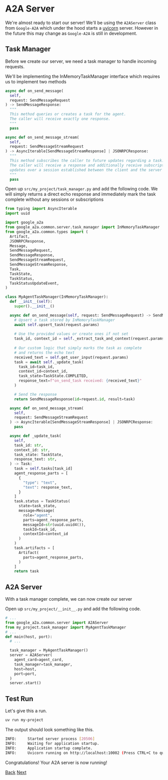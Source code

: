 # A2A Server

We're almost ready to start our server! We'll be using the `A2AServer` class from `Google-A2A` which under the hood starts a [uvicorn](https://www.uvicorn.org/) server. However in the future this may change as `Google-A2A` is still in development.

## Task Manager <!-- {docsify-ignore} -->

Before we create our server, we need a task manager to handle incoming requests.

We'll be implementing the InMemoryTaskManager interface which requires us to implement two methods

```python
async def on_send_message(
  self,
  request: SendMessageRequest
) -> SendMessageResponse:
  """
  This method queries or creates a task for the agent.
  The caller will receive exactly one response.
  """
  pass

async def on_send_message_stream(
  self,
  request: SendMessageStreamRequest
) -> AsyncIterable[SendMessageStreamResponse] | JSONRPCResponse:
  """
  This method subscribes the caller to future updates regarding a task.
  The caller will receive a response and additionally receive subscription
  updates over a session established between the client and the server
  """
  pass

```

Open up `src/my_project/task_manager.py` and add the following code. We will simply returns a direct echo response and immediately mark the task complete without any sessions or subscriptions

```python
from typing import AsyncIterable
import uuid

import google_a2a
from google_a2a.common.server.task_manager import InMemoryTaskManager
from google_a2a.common.types import (
  Artifact,
  JSONRPCResponse,
  Message,
  SendMessageRequest,
  SendMessageResponse,
  SendMessageStreamRequest,
  SendMessageStreamResponse,
  Task,
  TaskState,
  TaskStatus,
  TaskStatusUpdateEvent,
)

class MyAgentTaskManager(InMemoryTaskManager):
  def __init__(self):
    super().__init__()

  async def on_send_message(self, request: SendMessageRequest) -> SendMessageResponse:
    # Upsert a task stored by InMemoryTaskManager
    await self.upsert_task(request.params)
    
    # Use the provided values or create ones if not set
    task_id, context_id = self._extract_task_and_context(request.params)
    
    # Our custom logic that simply marks the task as complete
    # and returns the echo text
    received_text = self.get_user_input(request.params)
    task = await self._update_task(
      task_id=task_id,
      context_id=context_id,
      task_state=TaskState.COMPLETED,
      response_text=f"on_send_task received: {received_text}"
    )

    # Send the response
    return SendMessageResponse(id=request.id, result=task)

  async def on_send_message_stream(
    self,
    request: SendMessageStreamRequest
  ) -> AsyncIterable[SendMessageStreamResponse] | JSONRPCResponse:
    pass

  async def _update_task(
    self,
    task_id: str,
    context_id: str,
    task_state: TaskState,
    response_text: str,
  ) -> Task:
    task = self.tasks[task_id]
    agent_response_parts = [
      {
        "type": "text",
        "text": response_text,
      }
    ]
    task.status = TaskStatus(
      state=task_state,
      message=Message(
        role="agent",
        parts=agent_response_parts,
        messageId=str(uuid.uuid4()),
        taskId=task_id,
        contextId=context_id
      )
    )
    task.artifacts = [
      Artifact(
        parts=agent_response_parts,
      )
    ]
    return task

```

## A2A Server <!-- {docsify-ignore} -->

With a task manager complete, we can now create our server

Open up `src/my_project/__init__.py` and add the following code.

```python
# ...
from google_a2a.common.server import A2AServer
from my_project.task_manager import MyAgentTaskManager
# ...
def main(host, port):
  # ...

  task_manager = MyAgentTaskManager()
  server = A2AServer(
    agent_card=agent_card,
    task_manager=task_manager,
    host=host,
    port=port,
  )
  server.start()

```

## Test Run <!-- {docsify-ignore} -->

Let's give this a run.

```bash
uv run my-project
```

The output should look something like this.

```bash
INFO:     Started server process [20506]
INFO:     Waiting for application startup.
INFO:     Application startup complete.
INFO:     Uvicorn running on http://localhost:10002 (Press CTRL+C to quit)
```

Congratulations! Your A2A server is now running!

<div class="bottom-buttons" style="flex flex-row">
  <a href="#/tutorials/python/5_add_agent_card.md" class="back-button">Back</a>
  <a href="#/tutorials/python/7_interact_with_server.md?id=interacting-with-your-a2a-server" class="next-button">Next</a>
</div>
